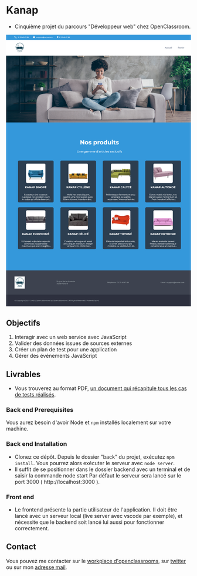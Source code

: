 # Kanap

-   Cinquième projet du parcours "Développeur web" chez OpenClassroom.

![screenshot du site](./front/images/Accueil_Desktop.png)

## Objectifs

1. Interagir avec un web service avec JavaScript
2. Valider des données issues de sources externes
3. Créer un plan de test pour une application
4. Gérer des événements JavaScript

## Livrables

-   Vous trouverez au format PDF, [un document qui récapitule tous les cas de tests réalisés](./Talgorn_Vincent_2_plan_test_072022.pdf).

### Back end Prerequisites

Vous aurez besoin d'avoir Node et `npm` installés localement sur votre machine.

### Back end Installation

-   Clonez ce dépôt. Depuis le dossier "back" du projet, exécutez `npm install`. Vous pourrez alors exécuter le serveur avec `node server`.
-   Il suffit de se positionner dans le dossier backend avec un terminal et de saisir la commande node start Par défaut le serveur sera lancé sur le port 3000 ( http://localhost:3000 ).

### Front end

-   Le frontend présente la partie utilisateur de l'application. Il doit être lancé avec un serveur local (live server avec vscode par exemple), et nécessite que le backend soit lancé lui aussi pour fonctionner correctement.

## Contact

Vous pouvez me contacter sur le [workplace d'openclassrooms](https://openclassrooms.workplace.com/profile.php?id=100081178936136), sur [twitter](https://twitter.com/TalgornVincent) ou sur mon [adresse mail](mailto:talgorn.v@gmail.com).
